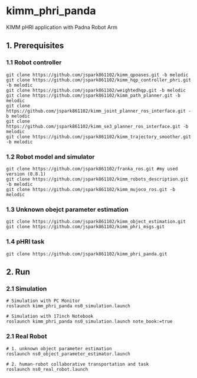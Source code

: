 # kimm_phri_panda
KIMM pHRI application with Padna Robot Arm

## 1. Prerequisites
### 1.1 Robot controller
    git clone https://github.com/jspark861102/kimm_qpoases.git -b melodic
    git clone https://github.com/jspark861102/kimm_hqp_controller_phri.git -b melodic
    git clone https://github.com/jspark861102/weightedhqp.git -b melodic
    git clone https://github.com/jspark861102/kimm_path_planner.git -b melodic
    git clone https://github.com/jspark861102/kimm_joint_planner_ros_interface.git -b melodic
    git clone https://github.com/jspark861102/kimm_se3_planner_ros_interface.git -b melodic
    git clone https://github.com/jspark861102/kimm_trajectory_smoother.git -b melodic

### 1.2 Robot model and simulator
    git clone https://github.com/jspark861102/franka_ros.git #my used version (0.8.1)
    git clone https://github.com/jspark861102/kimm_robots_description.git -b melodic
    git clone https://github.com/jspark861102/kimm_mujoco_ros.git -b melodic

### 1.3 Unknown obejct parameter estimation
    git clone https://github.com/jspark861102/kimm_object_estimation.git
    git clone https://github.com/jspark861102/kimm_phri_msgs.git

### 1.4 pHRI task
    git clone https://github.com/jspark861102/kimm_phri_panda.git

## 2. Run
### 2.1 Simulation
    # Simulation with PC Monitor
    roslaunch kimm_phri_panda ns0_simulation.launch

    # Simulation with 17inch Notebook
    roslaunch kimm_phri_panda ns0_simulation.launch note_book:=true

### 2.1 Real Robot
    # 1. unknown object parameter estimation
    roslaunch ns0_object_parameter_estimator.launch

    # 2. human-robot collaborative transportation and task
    roslaunch ns0_real_robot.launch

